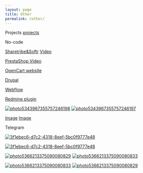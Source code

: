 ```yaml
---
layout: page
title: Other
permalink: /other/
---
```


Projects
[projects](/projects/)

No-code 

[Sharetribe&Softr](https://porulito.softr.io/)
[Video](https://www.loom.com/share/c243341f92ca4794956f72be8060d08c)

[PrestaShop Video](https://www.loom.com/share/0b81ab4f27be49648218019f86dcd91c)

[OpenCart website](http://kazanmagazine.cq24893.tmweb.ru/website/website/upload/)

[Drupal](http://kinovol.hostronavt.ru/)

[Webflow](https://stellersgc.webflow.io/)

[Redmine plugin](https://github.com/RaptorialThing/reminder)

<a href="https://ibb.co/DCg6HmD"><img src="https://i.ibb.co/vPvr6fx/photo5343967355757246198.jpg" alt="photo5343967355757246198" border="0"></a>
<a href="https://ibb.co/74P0FRm"><img src="https://i.ibb.co/YZmVGys/photo5343967355757246197.jpg" alt="photo5343967355757246197" border="0"></a>

[Image](https://postimg.cc/Hc98Cs5G)
[Image](https://postimg.cc/hzBQw7Xb)


Telegram

<a href="https://ibb.co/QvPSft4"><img src="https://i.ibb.co/nM7dbtF/3f1ebec6-d7c2-4318-8eef-5bc0f9777e48.jpg" alt="3f1ebec6-d7c2-4318-8eef-5bc0f9777e48" border="0"></a>

<a href='https://postimages.org/' target='_blank'><img src='https://i.postimg.cc/QChnrKgz/3f1ebec6-d7c2-4318-8eef-5bc0f9777e48.jpg' border='0' alt='3f1ebec6-d7c2-4318-8eef-5bc0f9777e48'/></a>

<a href="https://postimg.cc/G8Qdp09s" target="_blank"><img src="https://i.postimg.cc/G8Qdp09s/photo5366213375090080829.jpg" alt="photo5366213375090080829"/></a>
<a href="https://postimg.cc/xXw0xyWq" target="_blank"><img src="https://i.postimg.cc/xXw0xyWq/photo5366213375090080833.jpg" alt="photo5366213375090080833"/></a>


<a href="https://ibb.co/GRM16QP"><img src="https://i.ibb.co/ZxgwjzT/photo5366213375090080833.jpg" alt="photo5366213375090080833" border="0"></a>
<a href="https://ibb.co/92vrgdq"><img src="https://i.ibb.co/ftSxFTC/photo5366213375090080829.jpg" alt="photo5366213375090080829" border="0"></a>


